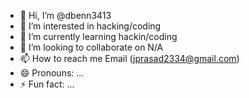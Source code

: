 - 👋 Hi, I’m @dbenn3413
- 👀 I’m interested in hacking/coding
- 🌱 I’m currently learning hackin/coding
- 💞️ I’m looking to collaborate on N/A
- 📫 How to reach me Email (jprasad2334@gmail.com)
- 😄 Pronouns: ...
- ⚡ Fun fact: ...

<!---
dbenn3413/dbenn3413 is a ✨ special ✨ repository because its `README.md` (this file) appears on your GitHub profile.
You can click the Preview link to take a look at your changes.
--->
